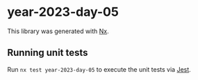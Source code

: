 # year-2023-day-05

This library was generated with [Nx](https://nx.dev).

## Running unit tests

Run `nx test year-2023-day-05` to execute the unit tests via [Jest](https://jestjs.io).
